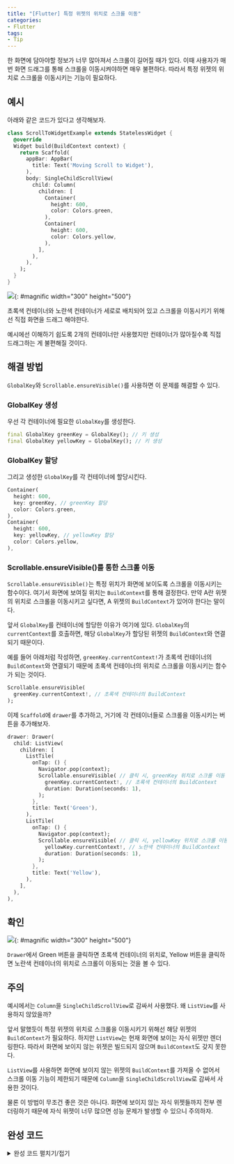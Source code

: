 ```yaml
---
title: "[Flutter] 특정 위젯의 위치로 스크롤 이동"
categories:
- Flutter
tags:
- Tip
---
```


한 화면에 담아야할 정보가 너무 많아져서 스크롤이 길어질 때가 있다. 이때 사용자가 매번 화면 드래그를 통해 스크롤을 이동시켜야하면 매우 불편하다. 따라서 특정 위젯의 위치로 스크롤을 이동시키는 기능이 필요하다.

## 예시

아래와 같은 코드가 있다고 생각해보자.

``` dart
class ScrollToWidgetExample extends StatelessWidget {
  @override
  Widget build(BuildContext context) {
    return Scaffold(
      appBar: AppBar(
        title: Text('Moving Scroll to Widget'),
      ),
      body: SingleChildScrollView(
        child: Column(
          children: [
            Container(
              height: 600,
              color: Colors.green,
            ),
            Container(
              height: 600,
              color: Colors.yellow,
            ),
          ],
        ),
      ),
    );
  }
}
```

![](/assets/flutter/Tip/move-scroll-to-specific-widget/Example1.gif){: #magnific width="300" height="500"}

초록색 컨테이너와 노란색 컨테이너가 세로로 배치되어 있고 스크롤을 이동시키기 위해선 직접 화면을 드래그 해야한다.

예시에선 이해하기 쉽도록 2개의 컨테이너만 사용했지만 컨테이너가 많아질수록 직접 드래그하는 게 불편해질 것이다.

## 해결 방법

`GlobalKey`와 `Scrollable.ensureVisible()`를 사용하면 이 문제를 해결할 수 있다.

### GlobalKey 생성

우선 각 컨테이너에 필요한 `GlobalKey`를 생성한다.

``` dart
final GlobalKey greenKey = GlobalKey(); // 키 생성
final GlobalKey yellowKey = GlobalKey(); // 키 생성
```

### GlobalKey 할당

그리고 생성한 `GlobalKey`를 각 컨테이너에 할당시킨다.

``` dart
Container(
  height: 600,
  key: greenKey, // greenKey 할당
  color: Colors.green,
),
Container(
  height: 600,
  key: yellowKey, // yellowKey 할당
  color: Colors.yellow,
),
```

###  Scrollable.ensureVisible()를 통한 스크롤 이동

`Scrollable.ensureVisible()`는 특정 위치가 화면에 보이도록 스크롤을 이동시키는 함수이다. 여기서 화면에 보여질 위치는 `BuildContext`를 통해 결정한다. 만약 A란 위젯의 위치로 스크롤을 이동시키고 싶다면, A 위젯의 `BuildContext`가 있어야 한다는 말이다.

앞서 `GlobalKey`를 컨테이너에 할당한 이유가 여기에 있다. `GlobalKey`의 `currentContext`를 호출하면, 해당 `GlobalKey`가 할당된 위젯의 `BuildContext`와 연결되기 때문이다.

예를 들어 아래처럼 작성하면, `greenKey.currentContext!`가 초록색 컨테이너의 `BuildContext`와 연결되기 때문에 초록색 컨테이너의 위치로 스크롤을 이동시키는 함수가 되는 것이다.

``` dart
Scrollable.ensureVisible(
  greenKey.currentContext!, // 초록색 컨테이너의 BuildContext
);
```

이제 `Scaffold`에 `drawer`를 추가하고, 거기에 각 컨테이너들로 스크롤을 이동시키는 버튼을 추가해보자.

``` dart
drawer: Drawer(
  child: ListView(
    children: [
      ListTile(
        onTap: () {
          Navigator.pop(context);
          Scrollable.ensureVisible( // 클릭 시, greenKey 위치로 스크롤 이동
            greenKey.currentContext!, // 초록색 컨테이너의 BuildContext
            duration: Duration(seconds: 1),
          );
        },
        title: Text('Green'),
      ),
      ListTile(
        onTap: () {
          Navigator.pop(context);
          Scrollable.ensureVisible( // 클릭 시, yellowKey 위치로 스크롤 이동
            yellowKey.currentContext!, // 노란색 컨테이너의 BuildContext
            duration: Duration(seconds: 1),
          );
        },
        title: Text('Yellow'),
      ),
    ],
  ),
),
```

## 확인

![](/assets/flutter/Tip/move-scroll-to-specific-widget/Example2.gif){: #magnific width="300" height="500"}

`Drawer`에서 Green 버튼을 클릭하면 초록색 컨테이너의 위치로, Yellow 버튼을 클릭하면 노란색 컨테이너의 위치로 스크롤이 이동되는 것을 볼 수 있다.

## 주의

예시에서는 `Column`을 `SingleChildScrollView`로 감싸서 사용했다. 왜 `ListView`를 사용하지 않았을까?

앞서 말했듯이 특정 위젯의 위치로 스크롤을 이동시키기 위해선 해당 위젯의 `BuildContext`가 필요하다. 하지만 `ListView`는 현재 화면에 보이는 자식 위젯만 렌더링한다. 따라서 화면에 보이지 않는 위젯은 빌드되지 않으며 `BuildContext`도 갖지 못한다.

`ListView`를 사용하면 화면에 보이지 않는 위젯의 `BuildContext`를 가져올 수 없어서 스크롤 이동 기능이 제한되기 때문에 `Column`을 `SingleChildScrollView`로 감싸서 사용한 것이다.

물론 이 방법이 무조건 좋은 것은 아니다. 화면에 보이지 않는 자식 위젯들까지 전부 렌더링하기 때문에 자식 위젯이 너무 많으면 성능 문제가 발생할 수 있으니 주의하자.

## 완성 코드

<details markdown="1">
  <summary>완성 코드 펼치기/접기</summary>

``` dart
class ScrollToWidgetExample extends StatelessWidget {
  final GlobalKey greenKey = GlobalKey();
  final GlobalKey yellowKey = GlobalKey();
	
  @override
  Widget build(BuildContext context) {
    return Scaffold(
      appBar: AppBar(
        title: Text('Moving Scroll to Widget'),
      ),
      drawer: Drawer(
        child: ListView(
          children: [
            ListTile(
              onTap: () {
                Navigator.pop(context);
                Scrollable.ensureVisible(
                  greenKey.currentContext!,
                  duration: Duration(seconds: 1),
                );
              },
              title: Text('Green'),
            ),
            ListTile(
              onTap: () {
                Navigator.pop(context);
                Scrollable.ensureVisible(
                  yellowKey.currentContext!,
                  duration: Duration(seconds: 1),
                );
              },
              title: Text('Yellow'),
            ),
          ],
        ),
      ),
      body: SingleChildScrollView(
        child: Column(
          children: [
            Container(
              height: 600,
              key: greenKey,
              color: Colors.green,
            ),
            Container(
              height: 600,
              key: yellowKey,
              color: Colors.yellow,
            ),
          ],
        ),
      ),
    );
  }
}
```

</details>
